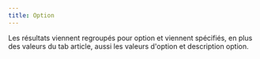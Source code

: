 ```yaml
---
title: Option
---
```


Les résultats viennent regroupés pour option et viennent spécifiés, en plus des valeurs du tab article, aussi les valeurs d'option et description option.






